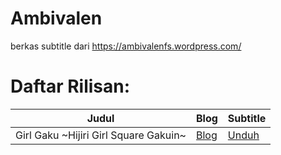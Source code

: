 # Ambivalen
berkas subtitle dari https://ambivalenfs.wordpress.com/

# Daftar Rilisan:
<table>
<thead>
<tr>
<th>Judul</th>
<th>Blog</th>
<th>Subtitle</th>
</tr>
</thead>
<tbody>
 <tr>
<td>Girl Gaku ~Hijiri Girl Square Gakuin~</td>
<td><a href="https://ambivalenfs.wordpress.com/category/garugaku/">Blog</td>
<td><a href="https://github.com/Nekomoekissaten-SUB/Nekomoekissaten-poi-Subs/raw/master/Appare-Ranman">Unduh</td>
  </tr>
</tbody>
</table>
